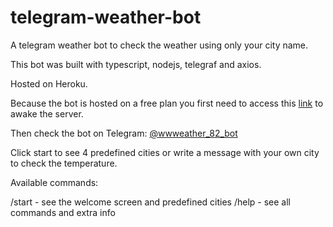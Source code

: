 # telegram-weather-bot

A telegram weather bot to check the weather using only your city name.

This bot was built with typescript, nodejs, telegraf and axios.

Hosted on Heroku.

Because the bot is hosted on a free plan you first need to access this [link](https://telegram-bot-weather-ts.herokuapp.com/) to awake the server.

Then check the bot on Telegram: [@wwweather_82_bot](https://t.me/wwweather_82_bot)

Click start to see 4 predefined cities or write a message with your own city to check the temperature.

Available commands:

/start - see the welcome screen and predefined cities
/help - see all commands and extra info

